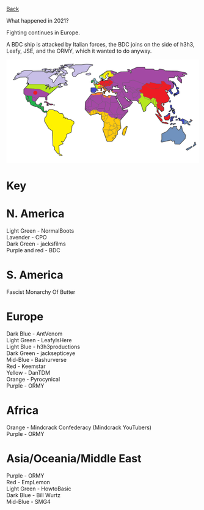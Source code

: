 [Back](2021)

What happened in 2021?

Fighting continues in Europe.

A BDC ship is attacked by Italian forces, the BDC joins on the side
of h3h3, Leafy, JSE, and the ORMY, which it wanted to do anyway.

![Map](assets/2022.png)

# Key 

# N. America
Light Green - NormalBoots<br/>
Lavender - CPO<br/>
Dark Green - jacksfilms<br/>
Purple and red - BDC<br/>

# S. America
Fascist Monarchy Of Butter<br/>

# Europe
Dark Blue - AntVenom<br/>
Light Green - LeafyIsHere<br/>
Light Blue - h3h3productions<br/>
Dark Green - jacksepticeye<br/>
Mid-Blue - Bashurverse<br/>
Red - Keemstar<br/>
Yellow - DanTDM<br/>
Orange - Pyrocynical<br/>
Purple - ORMY

# Africa
Orange - Mindcrack Confederacy (Mindcrack YouTubers)<br/>
Purple - ORMY

# Asia/Oceania/Middle East
Purple - ORMY<br/>
Red - EmpLemon<br/>
Light Green - HowtoBasic<br/>
Dark Blue - Bill Wurtz<br/>
Mid-Blue - SMG4

